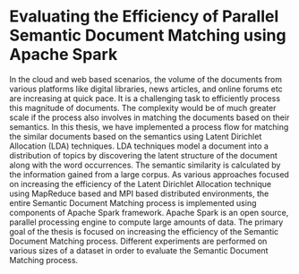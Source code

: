 # Evaluating the Efficiency of Parallel Semantic Document Matching using Apache Spark
In the cloud and web based scenarios, the volume of the documents from various platforms like digital libraries, news articles, and online forums etc are increasing at quick pace. It is a challenging task to efficiently process this magnitude of documents. The complexity would be of much greater scale if the process also involves in matching the documents based on their semantics. In this thesis, we have implemented a process flow for matching the similar documents based on the semantics using Latent Dirichlet Allocation (LDA) techniques. LDA techniques model a document into a distribution of topics by discovering the latent structure of the document along with the word occurrences. The semantic similarity is calculated by the information gained from a large corpus. As various approaches focused on increasing the efficiency of the Latent Dirichlet Allocation technique using MapReduce based and MPI based distributed environments, the entire Semantic Document Matching process is implemented using components of Apache Spark framework. Apache Spark is an open source, parallel processing engine to compute large amounts of data. The primary goal of the thesis is focused on increasing the efficiency of the Semantic Document Matching process. Different experiments are performed on various sizes of a dataset in order to evaluate the Semantic Document Matching process.
